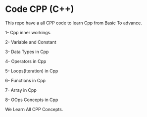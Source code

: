 # Code CPP (C++)

This repo have a all CPP code to learn Cpp from Basic To advance.

1- Cpp inner workings.

2- Variable and Constant

3- Data Types in Cpp

4- Operators in Cpp

5- Loops(Iteration) in Cpp

6- Functions in Cpp

7- Array in Cpp

8- OOps Concepts in Cpp

We Learn All CPP Concepts.
